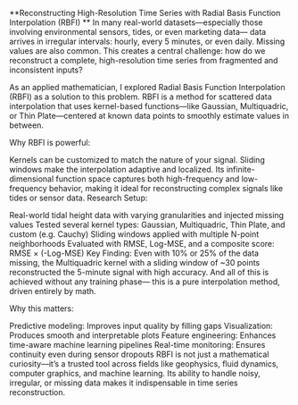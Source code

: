 **Reconstructing High-Resolution Time Series with Radial Basis Function Interpolation (RBFI)
**
In many real-world datasets—especially those involving environmental sensors, tides, or even marketing data— data arrives in irregular intervals: hourly, every 5 minutes, or even daily. Missing values are also common. This creates a central challenge: how do we reconstruct a complete, high-resolution time series from fragmented and inconsistent inputs?

As an applied mathematician, I explored Radial Basis Function Interpolation (RBFI) as a solution to this problem. RBFI is a method for scattered data interpolation that uses kernel-based functions—like Gaussian, Multiquadric, or Thin Plate—centered at known data points to smoothly estimate values in between.

Why RBFI is powerful:

Kernels can be customized to match the nature of your signal.
Sliding windows make the interpolation adaptive and localized.
Its infinite-dimensional function space captures both high-frequency and low-frequency behavior, making it ideal for reconstructing complex signals like tides or sensor data.
Research Setup:

Real-world tidal height data with varying granularities and injected missing values
Tested several kernel types: Gaussian, Multiquadric, Thin Plate, and custom (e.g. Cauchy)
Sliding windows applied with multiple N-point neighborhoods
Evaluated with RMSE, Log-MSE, and a composite score: RMSE × (-Log-MSE)
Key Finding: Even with 10% or 25% of the data missing, the Multiquadric kernel with a sliding window of ~30 points reconstructed the 5-minute signal with high accuracy. And all of this is achieved without any training phase— this is a pure interpolation method, driven entirely by math.

Why this matters:

Predictive modeling: Improves input quality by filling gaps
Visualization: Produces smooth and interpretable plots
Feature engineering: Enhances time-aware machine learning pipelines
Real-time monitoring: Ensures continuity even during sensor dropouts
RBFI is not just a mathematical curiosity—it’s a trusted tool across fields like geophysics, fluid dynamics, computer graphics, and machine learning. Its ability to handle noisy, irregular, or missing data makes it indispensable in time series reconstruction.
